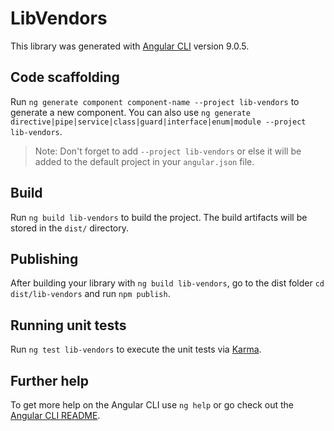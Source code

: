 # LibVendors

This library was generated with [Angular CLI](https://github.com/angular/angular-cli) version 9.0.5.

## Code scaffolding

Run `ng generate component component-name --project lib-vendors` to generate a new component. You can also use `ng generate directive|pipe|service|class|guard|interface|enum|module --project lib-vendors`.
> Note: Don't forget to add `--project lib-vendors` or else it will be added to the default project in your `angular.json` file. 

## Build

Run `ng build lib-vendors` to build the project. The build artifacts will be stored in the `dist/` directory.

## Publishing

After building your library with `ng build lib-vendors`, go to the dist folder `cd dist/lib-vendors` and run `npm publish`.

## Running unit tests

Run `ng test lib-vendors` to execute the unit tests via [Karma](https://karma-runner.github.io).

## Further help

To get more help on the Angular CLI use `ng help` or go check out the [Angular CLI README](https://github.com/angular/angular-cli/blob/master/README.md).
